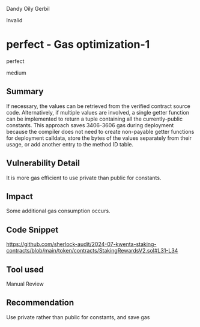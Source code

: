 Dandy Oily Gerbil

Invalid

# perfect - Gas optimization-1

perfect

medium

## Summary
If necessary, the values can be retrieved from the verified contract source code. Alternatively, if multiple values are involved, a single getter function can be implemented to return a tuple containing all the currently-public constants. This approach saves 3406-3606 gas during deployment because the compiler does not need to create non-payable getter functions for deployment calldata, store the bytes of the values separately from their usage, or add another entry to the method ID table.
## Vulnerability Detail
It is more gas efficient to use private than public for constants.
## Impact
Some additional gas consumption occurs.
## Code Snippet
https://github.com/sherlock-audit/2024-07-kwenta-staking-contracts/blob/main/token/contracts/StakingRewardsV2.sol#L31-L34
## Tool used

Manual Review

## Recommendation
Use private rather than public for constants, and save gas